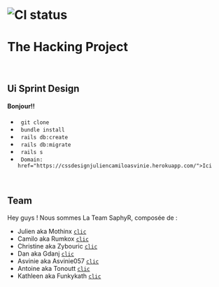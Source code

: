 # ![CI status](http://oi68.tinypic.com/ngf2uo.jpg)    
#  The Hacking Project
<br/>
<h2>Ui Sprint Design</h2>
<h4>Bonjour!!</h4>
<ul>
	<li><code> git clone</code></li>
	<li><code> bundle install</code></li>
	<li><code> rails db:create</code></li>
	<li><code> rails db:migrate</code></li>
	<li><code> rails s </code></li>
	<li><code> Domain: <a>href="https://cssdesignjuliencamiloasvinie.herokuapp.com/">Ici</a> </code></li>
</ul>
<br/>
  <h2>Team</h2>

 <p>Hey guys ! Nous sommes La Team SaphyR, composée de : </p>
<ul>
<li>Julien aka Mothinx <a href="https://github.com/mothinx"><code>clic</code></a><br/></li>
<li>Camilo aka Rumkox <a href="https://github.com/rumkox"><code>clic</code></a><br/></li>
<li>Christine aka Zybouric <a href="https://github.com/Zybouric"><code>clic</code></a><br/></li>
<li>Dan aka Gdanj <a href="https://github.com/gdanj"><code>clic</code></a><br/></li>
<li>Asvinie aka Asvinie057 <a href="https://github.com/asvinie057"><code>clic</code></a><br/></li>
<li>Antoine aka Tonoutt  <a href="https://github.com/tonoutt"><code>clic</code></a><br/></li>
<li>Kathleen aka Funkykath <a href="https://github.com/Funkykath"><code>clic</code></a><br/></li>
</ul>
<p>
<br/>
